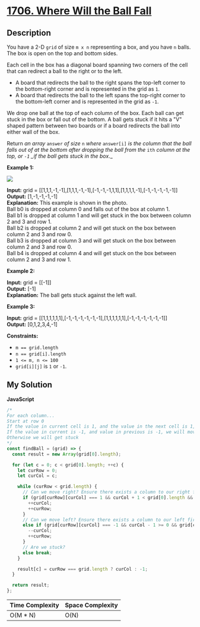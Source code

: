 # [1706. Where Will the Ball Fall](https://leetcode.com/problems/where-will-the-ball-fall)

## Description

You have a 2-D `grid` of size `m x n` representing a box, and you have `n` balls. The box is open on the top and bottom sides.

Each cell in the box has a diagonal board spanning two corners of the cell that can redirect a ball to the right or to the left.

- A board that redirects the ball to the right spans the top-left corner to the bottom-right corner and is represented in the grid as `1`.
- A board that redirects the ball to the left spans the top-right corner to the bottom-left corner and is represented in the grid as `-1`.

We drop one ball at the top of each column of the box. Each ball can get stuck in the box or fall out of the bottom. A ball gets stuck if it hits a "V" shaped pattern between two boards or if a board redirects the ball into either wall of the box.

Return _an array_ `answer` _of size_ `n` _where_ `answer[i]` _is the column that the ball falls out of at the bottom after dropping the ball from the_ `ith` _column at the top, or `-1` \_if the ball gets stuck in the box_.\_

**Example 1:**

**![](https://assets.leetcode.com/uploads/2019/09/26/ball.jpg)**

**Input:** grid = [[1,1,1,-1,-1],[1,1,1,-1,-1],[-1,-1,-1,1,1],[1,1,1,1,-1],[-1,-1,-1,-1,-1]]  
**Output:** [1,-1,-1,-1,-1]  
**Explanation:** This example is shown in the photo.  
Ball b0 is dropped at column 0 and falls out of the box at column 1.  
Ball b1 is dropped at column 1 and will get stuck in the box between column 2 and 3 and row 1.  
Ball b2 is dropped at column 2 and will get stuck on the box between column 2 and 3 and row 0.  
Ball b3 is dropped at column 3 and will get stuck on the box between column 2 and 3 and row 0.  
Ball b4 is dropped at column 4 and will get stuck on the box between column 2 and 3 and row 1.

**Example 2:**

**Input:** grid = [[-1]]  
**Output:** [-1]  
**Explanation:** The ball gets stuck against the left wall.

**Example 3:**

**Input:** grid = [[1,1,1,1,1,1],[-1,-1,-1,-1,-1,-1],[1,1,1,1,1,1],[-1,-1,-1,-1,-1,-1]]  
**Output:** [0,1,2,3,4,-1]

**Constraints:**

- `m == grid.length`
- `n == grid[i].length`
- `1 <= m, n <= 100`
- `grid[i][j]` is `1` or `-1`.

## My Solution

**JavaScript**

```js
/*
For each column...
Start at row 0
If the value in current cell is 1, and the value in the next cell is 1, we will move right
If the value in current is -1, and value in previous is -1, we will move left
Otherwise we will get stuck
*/
const findBall = (grid) => {
  const result = new Array(grid[0].length);

  for (let c = 0; c < grid[0].length; ++c) {
    let curRow = 0;
    let curCol = c;

    while (curRow < grid.length) {
      // Can we move right? Ensure there exists a column to our right first
      if (grid[curRow][curCol] === 1 && curCol + 1 < grid[0].length && grid[curRow][curCol + 1] === 1) {
        ++curCol;
        ++curRow;
      }
      // Can we move left? Ensure there exists a column to our left first
      else if (grid[curRow][curCol] === -1 && curCol - 1 >= 0 && grid[curRow][curCol - 1] === -1) {
        --curCol;
        ++curRow;
      }
      // Are we stuck?
      else break;
    }

    result[c] = curRow === grid.length ? curCol : -1;
  }

  return result;
};
```

| Time Complexity | Space Complexity |
| --------------- | ---------------- |
| O(M \* N)       | O(N)             |
